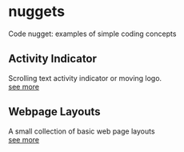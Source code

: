 # nuggets
 Code nugget: examples of simple coding concepts

 ## Activity Indicator
 Scrolling text activity indicator or moving logo.  
 [see more](./activity-indicator)

 ## Webpage Layouts
 A small collection of basic web page layouts  
 [see more](./layouts)
